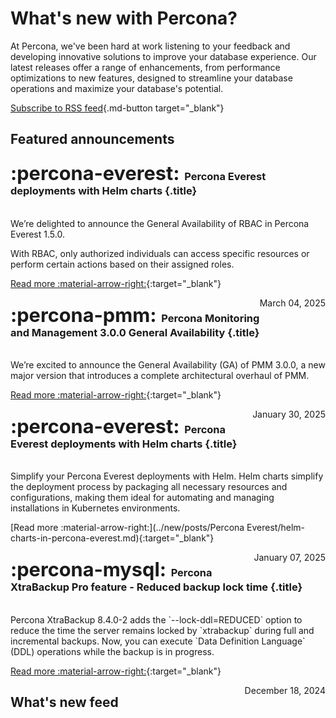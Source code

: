 # What's new with Percona?

At Percona, we've been hard at work listening to your feedback and developing innovative solutions to improve your database experience. Our latest releases offer a range of enhancements, from performance optimizations to new features, designed to streamline your database operations and maximize your database's potential.

[Subscribe to RSS feed](https://docs.percona.com/feed_rss_created.xml){.md-button target="_blank"}

## Featured announcements

<div data-grid markdown>

<div data-banner="everest" markdown>

### <span style="font-size:1.875em;margin-right:0.125em">:percona-everest:</span> Percona Everest deployments with Helm charts {.title}
<br>
We’re delighted to announce the General Availability of RBAC in Percona Everest 1.5.0.

With RBAC, only authorized individuals can access specific resources or perform certain actions based on their assigned roles.
<div class="actions" markdown>

[Read more :material-arrow-right:](../new/posts/Percona%20Everest/everest-1.5.0-release.md){:target="_blank"}

<span style="float: right;">March 04, 2025</span>

</div>
</div>

<div data-banner="pmm" markdown>

### <span style="font-size:1.875em;margin-right:0.125em">:percona-pmm:</span> Percona Monitoring and Management 3.0.0 General Availability {.title}
<br>
We’re excited to announce the General Availability (GA) of PMM 3.0.0, a new major version that introduces a complete architectural overhaul of PMM.


<div class="actions" markdown>

[Read more :material-arrow-right:](../new/posts/Percona%20Monitoring%20and%20Management/pmm-3.0.0-release.md){:target="_blank"}

<span style="float: right;">January 30, 2025</span>

</div>
</div>

<div data-banner="everest" markdown>

### <span style="font-size:1.875em;margin-right:0.125em">:percona-everest:</span> Percona Everest deployments with Helm charts {.title}
<br>
Simplify your Percona Everest deployments with Helm. Helm charts simplify the deployment process by packaging all necessary resources and configurations, making them ideal for automating and managing installations in Kubernetes environments.
<div class="actions" markdown>

[Read more :material-arrow-right:](../new/posts/Percona Everest/helm-charts-in-percona-everest.md){:target="_blank"}

<span style="float: right;">January 07, 2025</span>

</div>
</div>
<div data-banner="mysql" markdown>

### <span style="font-size:1.875em;margin-right:0.125em">:percona-mysql:</span> Percona XtraBackup Pro feature - Reduced backup lock time {.title}
<br>
Percona XtraBackup 8.4.0-2 adds the `--lock-ddl=REDUCED` option to reduce the time the server remains locked by `xtrabackup` during full and incremental backups. Now, you can execute `Data Definition Language` (DDL) operations while the backup is in progress.

<div class="actions" markdown>

[Read more :material-arrow-right:](../new/posts/MySQL/reduced-backup-lock-time.md){:target="_blank"}

<span style="float: right;">December 18, 2024</span>

</div>
</div>

</div>

## What's new feed
